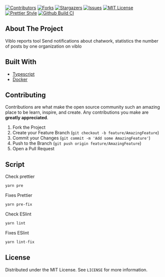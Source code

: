 [![Contributors][contributors-shield]][contributors-url]
[![Forks][forks-shield]][forks-url]
[![Stargazers][stars-shield]][stars-url]
[![Issues][issues-shield]][issues-url]
[![MIT License][license-shield]][license-url]
[![Prettier Style][prettier-style]][prettier-style]
[![Github Build CI][github-build]][github-build]

<!-- ABOUT THE PROJECT -->

## About The Project

Viblo reports tool
Send notifications about chatwork, statistics the number of posts by one organization on viblo

## Built With

- [Typescript]()
- [Docker]()

## Contributing

Contributions are what make the open source community such an amazing place to be learn, inspire, and create. Any contributions you make are **greatly appreciated**.

1. Fork the Project
2. Create your Feature Branch (`git checkout -b feature/AmazingFeature`)
3. Commit your Changes (`git commit -m 'Add some AmazingFeature'`)
4. Push to the Branch (`git push origin feature/AmazingFeature`)
5. Open a Pull Request

## Script

Check prettier

```bash
yarn pre
```

Fixes Prettier

```bash
yarn pre-fix
```

Check ESlint

```bash
yarn lint
```

Fixes ESlint

```bash
yarn lint-fix
```

<!-- LICENSE -->

## License

Distributed under the MIT License. See `LICENSE` for more information.

<!-- MARKDOWN LINKS & IMAGES -->
<!-- https://www.markdownguide.org/basic-syntax/#reference-style-links -->

[contributors-shield]: https://img.shields.io/github/contributors/AvengersCodeLovers/Viblo-Reminder.svg?style=for-the-badge
[contributors-url]: https://github.com/AvengersCodeLovers/Viblo-Reminder/graphs/contributors
[forks-shield]: https://img.shields.io/github/forks/AvengersCodeLovers/Viblo-Reminder.svg?style=for-the-badge
[forks-url]: https://github.com/AvengersCodeLovers/Viblo-Reminder/network/members
[stars-shield]: https://img.shields.io/github/stars/AvengersCodeLovers/Viblo-Reminder.svg?style=for-the-badge
[stars-url]: https://github.com/AvengersCodeLovers/Viblo-Reminder/stargazers
[issues-shield]: https://img.shields.io/github/issues/AvengersCodeLovers/Viblo-Reminder.svg?style=for-the-badge
[issues-url]: https://github.com/AvengersCodeLovers/Viblo-Reminder/issues
[license-shield]: https://img.shields.io/github/license/AvengersCodeLovers/Viblo-Reminder.svg?style=for-the-badge
[license-url]: https://github.com/AvengersCodeLovers/Viblo-Reminder/blob/main/LICENSE
[github-build]: https://github.com/AvengersCodeLovers/Viblo-Reminder/actions/workflows/lint-prettier.yml/badge.svg
[prettier-style]: https://img.shields.io/badge/code_style-prettier-ff69b4.svg?style=for-the-badge
